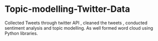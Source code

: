 # Topic-modelling-Twitter-Data
Collected Tweets through twitter API , cleaned the tweets , conducted sentiment analysis and topic modelling. As well formed word cloud using Python libraries.
